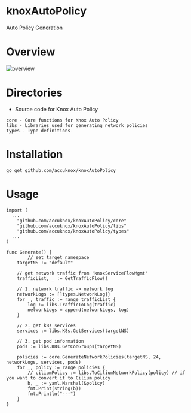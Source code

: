 # knoxAutoPolicy
Auto Policy Generation

# Overview
![overview](http://seungsoo.net/autopolicy.png)

# Directories

* Source code for Knox Auto Policy

```
core - Core functions for Knox Auto Policy
libs - Libraries used for generating network policies
types - Type definitions
```

# Installation

```
go get github.com/accuknox/knoxAutoPolicy
```

# Usage

```
import (
  ...
	"github.com/accuknox/knoxAutoPolicy/core"
	"github.com/accuknox/knoxAutoPolicy/libs"
	"github.com/accuknox/knoxAutoPolicy/types"
  ...
)

func Generate() {
        // set target namespace
	targetNS := "default"

	// get network traffic from 'knoxServiceFlowMgmt'
	trafficList, _ := GetTrafficFlow()

	// 1. network traffic -> network log
	networkLogs := []types.NetworkLog{}
	for _, traffic := range trafficList {
		log := libs.TrafficToLog(traffic)
		networkLogs = append(networkLogs, log)
	}

	// 2. get k8s services
	services := libs.K8s.GetServices(targetNS)

	// 3. get pod information
	pods := libs.K8s.GetConGroups(targetNS)

	policies := core.GenerateNetworkPolicies(targetNS, 24, networkLogs, services, pods)
	for _, policy := range policies {
		// ciliumPolicy := libs.ToCiliumNetworkPolicy(policy) // if you want to convert it to Cilium policy
		b, _ := yaml.Marshal(&policy)
		fmt.Print(string(b))
		fmt.Println("---")
	}
}
```
